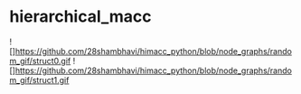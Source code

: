 # hierarchical_macc

![]https://github.com/28shambhavi/himacc_python/blob/node_graphs/random_gif/struct0.gif
![]https://github.com/28shambhavi/himacc_python/blob/node_graphs/random_gif/struct1.gif
